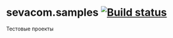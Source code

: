 # sevacom.samples [![Build status](https://ci.appveyor.com/api/projects/status/3smxxjjjostta460/branch/master?svg=true)](https://ci.appveyor.com/project/sevacom/sevacom-samples/branch/master)
Тестовые проекты 
